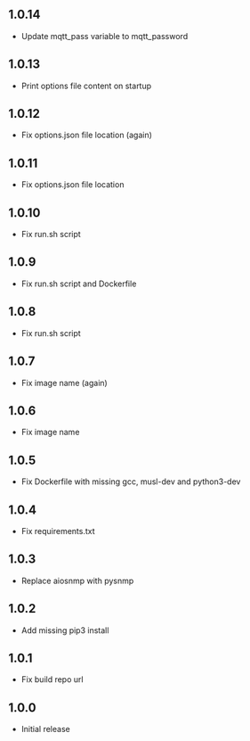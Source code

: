 <!-- https://developers.home-assistant.io/docs/add-ons/presentation#keeping-a-changelog -->

## 1.0.14

- Update mqtt_pass variable to mqtt_password

## 1.0.13

- Print options file content on startup

## 1.0.12

- Fix options.json file location (again)

## 1.0.11

- Fix options.json file location

## 1.0.10

- Fix run.sh script

## 1.0.9

- Fix run.sh script and Dockerfile

## 1.0.8

- Fix run.sh script

## 1.0.7

- Fix image name (again)

## 1.0.6

- Fix image name

## 1.0.5

- Fix Dockerfile with missing gcc, musl-dev and python3-dev

## 1.0.4

- Fix requirements.txt

## 1.0.3

- Replace aiosnmp with pysnmp

## 1.0.2

- Add missing pip3 install

## 1.0.1

- Fix build repo url

## 1.0.0

- Initial release
